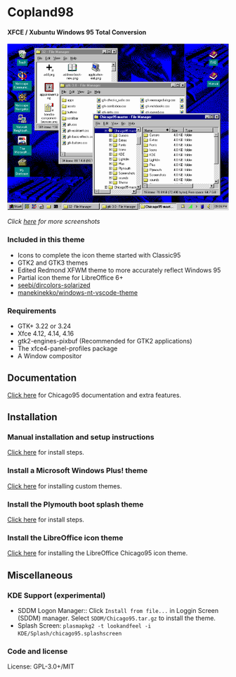 # Copland98
#### XFCE / Xubuntu Windows 95 Total Conversion

<p align="center">
<img src="screenshots/Chicago95_Desktop.png" alt="Chicago95 Desktop"/>
</p>

*Click [here](screenshots/SCREENSHOTS.md) for more screenshots*

### Included in this theme

- Icons to complete the icon theme started with Classic95
- GTK2 and GTK3 themes
- Edited Redmond XFWM theme to more accurately reflect Windows 95
- Partial icon theme for LibreOffice 6+
- [seebi/dircolors-solarized](https://github.com/seebi/dircolors-solarized)
- [manekinekko/windows-nt-vscode-theme](https://github.com/manekinekko/windows-nt-vscode-theme)

### Requirements

- GTK+ 3.22 or 3.24
- Xfce 4.12, 4.14, 4.16
- gtk2-engines-pixbuf (Recommended for GTK2 applications)
- The xfce4-panel-profiles package
- A Window compositor

## Documentation

[Click here](INSTALL.md) for Chicago95 documentation and extra features.

## Installation

### Manual installation and setup instructions

[Click here](INSTALL.md) for install steps.

### Install a Microsoft Windows Plus! theme

[Click here](Plus/README.MD) for installing custom themes.

### Install the Plymouth boot splash theme

[Click here](Plymouth/) for install steps.

### Install the LibreOffice icon theme

[Click here](Extras/libreoffice-chicago95-iconset/README.md) for installing the LibreOffice Chicago95 icon theme.

## Miscellaneous

### KDE Support (experimental)

- SDDM Logon Manager:: Click `Install from file...` in Loggin Screen (SDDM) manager. Select `SDDM/Chicago95.tar.gz` to install the theme.
- Splash Screen: `plasmapkg2 -t lookandfeel -i KDE/Splash/chicago95.splashscreen`

### Code and license

License: GPL-3.0+/MIT
